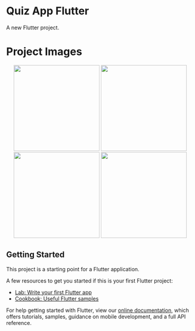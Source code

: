 # Quiz App Flutter

A new Flutter project.

# Project Images

<div align="center">
   <img src="https://user-images.githubusercontent.com/26275918/99276967-8716f480-282d-11eb-8cc4-d818bfcbfa22.png" width="230">
   <img src="https://user-images.githubusercontent.com/26275918/99276969-87af8b00-282d-11eb-940c-3dabd82026d9.png" width="230">
   <img src="https://user-images.githubusercontent.com/26275918/99276970-88482180-282d-11eb-907b-af571716328a.png" width="230">
   <img src="https://user-images.githubusercontent.com/26275918/99276973-88e0b800-282d-11eb-987d-86f586e37fa6.png" width="230">
</div>

## Getting Started

This project is a starting point for a Flutter application.

A few resources to get you started if this is your first Flutter project:

- [Lab: Write your first Flutter app](https://flutter.dev/docs/get-started/codelab)
- [Cookbook: Useful Flutter samples](https://flutter.dev/docs/cookbook)

For help getting started with Flutter, view our
[online documentation](https://flutter.dev/docs), which offers tutorials,
samples, guidance on mobile development, and a full API reference.
